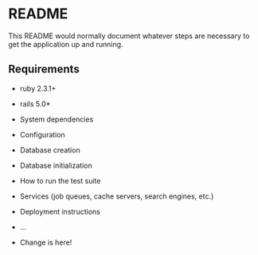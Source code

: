 # README

This README would normally document whatever steps are necessary to get the
application up and running.

## Requirements

* ruby 2.3.1+
* rails 5.0*

* System dependencies

* Configuration

* Database creation

* Database initialization

* How to run the test suite

* Services (job queues, cache servers, search engines, etc.)

* Deployment instructions

* ...
* Change is here!